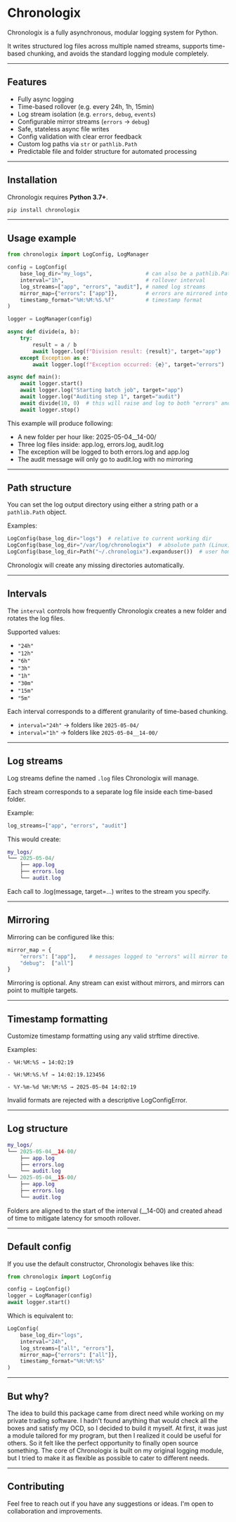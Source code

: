 # Chronologix

Chronologix is a fully asynchronous, modular logging system for Python.

It writes structured log files across multiple named streams, supports time-based chunking, and avoids the standard logging module completely.

---

## Features

-  Fully async logging 
-  Time-based rollover (e.g. every 24h, 1h, 15min)
-  Log stream isolation (e.g. `errors`, `debug`, `events`)
-  Configurable mirror streams (`errors` → `debug`)
-  Safe, stateless async file writes
-  Config validation with clear error feedback
-  Custom log paths via `str` or `pathlib.Path`
-  Predictable file and folder structure for automated processing

---

## Installation

Chronologix requires **Python 3.7+**.

```bash
pip install chronologix
```

---

## Usage example

```python
from chronologix import LogConfig, LogManager

config = LogConfig(
    base_log_dir="my_logs",                 # can also be a pathlib.Path
    interval="1h",                          # rollover interval
    log_streams=["app", "errors", "audit"], # named log streams
    mirror_map={"errors": ["app"]},         # errors are mirrored into "app"
    timestamp_format="%H:%M:%S.%f"          # timestamp format
)

logger = LogManager(config)

async def divide(a, b):
    try:
        result = a / b
        await logger.log(f"Division result: {result}", target="app")
    except Exception as e:
        await logger.log(f"Exception occurred: {e}", target="errors")

async def main():
    await logger.start()
    await logger.log("Starting batch job", target="app")
    await logger.log("Auditing step 1", target="audit")
    await divide(10, 0)  # this will raise and log to both "errors" and "app"
    await logger.stop()

```
This example will produce following:
- A new folder per hour like: 2025-05-04__14-00/
- Three log files inside: app.log, errors.log, audit.log
- The exception will be logged to both errors.log and app.log
- The audit message will only go to audit.log with no mirroring

---

## Path structure

You can set the log output directory using either a string path or a `pathlib.Path` object.

Examples:
```python
LogConfig(base_log_dir="logs")  # relative to current working dir
LogConfig(base_log_dir="/var/log/chronologix")  # absolute path (Linux)
LogConfig(base_log_dir=Path("~/.chronologix").expanduser())  # user home dir
```
Chronologix will create any missing directories automatically.

---

## Intervals

The `interval` controls how frequently Chronologix creates a new folder and rotates the log files.

Supported values:
- `"24h"`
- `"12h"`
- `"6h"`
- `"3h"`
- `"1h"`
- `"30m"`
- `"15m"`
- `"5m"`

Each interval corresponds to a different granularity of time-based chunking.
- `interval="24h"` → folders like `2025-05-04/`
- `interval="1h"` → folders like `2025-05-04__14-00/`

---

## Log streams

Log streams define the named `.log` files Chronologix will manage.

Each stream corresponds to a separate log file inside each time-based folder.

Example:
```python
log_streams=["app", "errors", "audit"]
```
This would create:
```lua
my_logs/
└── 2025-05-04/
    ├── app.log
    ├── errors.log
    └── audit.log
```
Each call to .log(message, target=...) writes to the stream you specify.

---

## Mirroring

Mirroring can be configured like this:
```python
mirror_map = {
    "errors": ["app"],    # messages logged to "errors" will mirror to "app"
    "debug":  ["all"]
}
```
Mirroring is optional. Any stream can exist without mirrors, and mirrors can point to multiple targets.

---

## Timestamp formatting

Customize timestamp formatting using any valid strftime directive.

Examples:

    - %H:%M:%S → 14:02:19

    - %H:%M:%S.%f → 14:02:19.123456

    - %Y-%m-%d %H:%M:%S → 2025-05-04 14:02:19

Invalid formats are rejected with a descriptive LogConfigError.

---

## Log structure

```lua
my_logs/
└── 2025-05-04__14-00/
    ├── app.log
    ├── errors.log
    └── audit.log
└── 2025-05-04__15-00/
    ├── app.log
    ├── errors.log
    └── audit.log
```
Folders are aligned to the start of the interval (__14-00) and created ahead of time to mitigate latency for smooth rollover.

---

## Default config

If you use the default constructor, Chronologix behaves like this:
```python
from chronologix import LogConfig

config = LogConfig()
logger = LogManager(config)
await logger.start()
```
Which is equivalent to:
```python
LogConfig(
    base_log_dir="logs",
    interval="24h",
    log_streams=["all", "errors"],
    mirror_map={"errors": ["all"]},
    timestamp_format="%H:%M:%S"
)
```

---

## But why?

The idea to build this package came from direct need while working on my private trading software. 
I hadn't found anything that would check all the boxes and satisfy my OCD, so I decided to build it myself. 
At first, it was just a module tailored for my program, but then I realized it could be useful for others. 
So it felt like the perfect opportunity to finally open source something.
The core of Chronologix is built on my original logging module, but I tried to make it as flexible as possible to cater to different needs.

---

## Contributing

Feel free to reach out if you have any suggestions or ideas. 
I'm open to collaboration and improvements.


